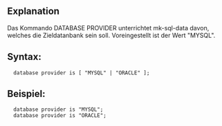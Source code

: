 ## Explanation

Das Kommando DATABASE PROVIDER unterrichtet mk-sql-data davon, welches die Zieldatanbank sein soll. Voreingestellt ist der Wert "MYSQL".


## Syntax:
```
  database provider is [ "MYSQL" | "ORACLE" ];
```

## Beispiel:
```
  database provider is "MYSQL";
  database provider is "ORACLE";
```